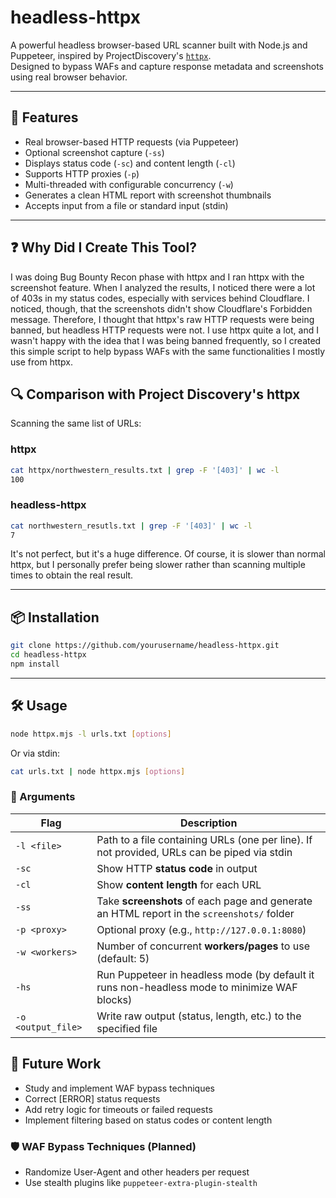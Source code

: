 # headless-httpx

A powerful headless browser-based URL scanner built with Node.js and Puppeteer, inspired by ProjectDiscovery's [`httpx`](https://github.com/projectdiscovery/httpx).  
Designed to bypass WAFs and capture response metadata and screenshots using real browser behavior.

---

## 🚀 Features

- Real browser-based HTTP requests (via Puppeteer)
- Optional screenshot capture (`-ss`)
- Displays status code (`-sc`) and content length (`-cl`)
- Supports HTTP proxies (`-p`)
- Multi-threaded with configurable concurrency (`-w`)
- Generates a clean HTML report with screenshot thumbnails
- Accepts input from a file or standard input (stdin)

---
## ❓ Why Did I Create This Tool?
I was doing Bug Bounty Recon phase with httpx and I ran httpx with the screenshot feature. When I analyzed the results, I noticed there were a lot of 403s in my status codes, especially with services behind Cloudflare. I noticed, though, that the screenshots didn't show Cloudflare's Forbidden message. Therefore, I thought that httpx's raw HTTP requests were being banned, but headless HTTP requests were not. I use httpx quite a lot, and I wasn't happy with the idea that I was being banned frequently, so I created this simple script to help bypass WAFs with the same functionalities I mostly use from httpx.

## 🔍 Comparison with Project Discovery's httpx
Scanning the same list of URLs:
### httpx
```bash
cat httpx/northwestern_results.txt | grep -F '[403]' | wc -l
100
```
### headless-httpx
```bash
cat northwestern_resutls.txt | grep -F '[403]' | wc -l
7 
```

It's not perfect, but it's a huge difference. Of course, it is slower than normal httpx, but I personally prefer being slower rather than scanning multiple times to obtain the real result.

---
## 📦 Installation

```bash
git clone https://github.com/yourusername/headless-httpx.git
cd headless-httpx
npm install
```
---
## 🛠 Usage
```bash
node httpx.mjs -l urls.txt [options]
```
Or via stdin:
```bash
cat urls.txt | node httpx.mjs [options]
```
### 🧰 Arguments

| Flag | Description                                                                                  |
|----|----------------------------------------------------------------------------------------------|
| `-l <file>` | Path to a file containing URLs (one per line). If not provided, URLs can be piped via stdin  |
| `-sc` | Show HTTP **status code** in output                                                          |
| `-cl` | Show **content length** for each URL                                                         |
| `-ss` | Take **screenshots** of each page and generate an HTML report in the `screenshots/` folder   |
| `-p <proxy>` | Optional proxy (e.g., `http://127.0.0.1:8080`)                                               |
| `-w <workers>` | Number of concurrent **workers/pages** to use (default: 5)                                   |
| `-hs` | Run Puppeteer in headless mode (by default it runs non-headless mode to minimize WAF blocks) |
| `-o <output_file>` | Write raw output (status, length, etc.) to the specified file |

## 🔮 Future Work
- Study and implement WAF bypass techniques
- Correct [ERROR] status requests
- Add retry logic for timeouts or failed requests
- Implement filtering based on status codes or content length

### 🛡️ WAF Bypass Techniques (Planned)
- Randomize User-Agent and other headers per request
- Use stealth plugins like `puppeteer-extra-plugin-stealth`